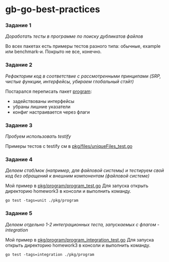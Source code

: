 # gb-go-best-practices

### Задание 1

_Доработать тесты в программе по поиску дубликатов файлов_

Во всех пакетах есть примеры тестов разного типа: обычные, example или benchmark-и. Покрыто не все, конечно.

### Задание 2
_Рефакторим код в соответствие с рассмотренными принципами (SRP, чистые функции, интерфейсы, убираем глобальный стэйт)_

Постарался переписать пакет [program](./pkg/program):
- задействованы интерфейсы
- убраны лишние указатели
- конфиг настраивается через флаги

### Задание 3
_Пробуем использовать testify_

Примеры тестов с testify см в [pkg/files/uniqueFiles_test.go](./pkg/files/uniqueFiles_test.go)

### Задание 4
_Делаем стаб/мок (например, для файловой системы) и тестируем свой код без обращений к внешним компонентам (файловой системе)_

Мой пример в [pkg/program/program_test.go](./pkg/program/program_test.go)
Для запуска открыть директорию homework3 в консоли и выполнить команду.

```shell
go test -tags=unit ./pkg/program
```

### Задание 5
_Делаем отдельно 1-2 интеграционных теста, запускаемых с флагом -integration_

Мой пример в [pkg/program/program_integration_test.go](./pkg/program/program_integration_test.go)
Для запуска открыть директорию homework3 в консоли и выполнить команду.

```shell
go test -tags=integration ./pkg/program
```